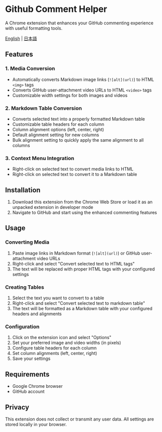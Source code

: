 # Github Comment Helper

A Chrome extension that enhances your GitHub commenting experience with useful formatting tools.

[English](README.md) | [日本語](README.ja.md)

## Features

### 1. Media Conversion
- Automatically converts Markdown image links (`![alt](url)`) to HTML `<img>` tags
- Converts GitHub user-attachment video URLs to HTML `<video>` tags
- Customizable width settings for both images and videos

### 2. Markdown Table Conversion
- Converts selected text into a properly formatted Markdown table
- Customizable table headers for each column
- Column alignment options (left, center, right)
- Default alignment setting for new columns
- Bulk alignment setting to quickly apply the same alignment to all columns

### 3. Context Menu Integration
- Right-click on selected text to convert media links to HTML
- Right-click on selected text to convert it to a Markdown table

## Installation

1. Download this extension from the Chrome Web Store or load it as an unpacked extension in developer mode
2. Navigate to GitHub and start using the enhanced commenting features

## Usage

### Converting Media
1. Paste image links in Markdown format (`![alt](url)`) or GitHub user-attachment video URLs
2. Right-click and select "Convert selected text to HTML tags"
3. The text will be replaced with proper HTML tags with your configured settings

### Creating Tables
1. Select the text you want to convert to a table
2. Right-click and select "Convert selected text to markdown table"
3. The text will be formatted as a Markdown table with your configured headers and alignments

### Configuration
1. Click on the extension icon and select "Options"
2. Set your preferred image and video widths (in pixels)
3. Configure table headers for each column
4. Set column alignments (left, center, right)
5. Save your settings

## Requirements
- Google Chrome browser
- GitHub account

## Privacy
This extension does not collect or transmit any user data. All settings are stored locally in your browser.
